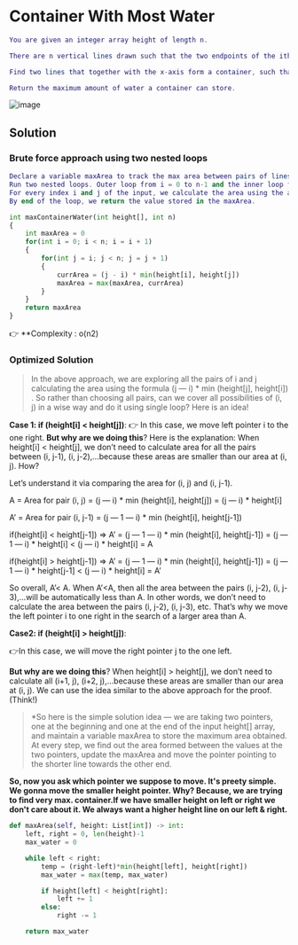 # Container With Most Water

```Lua
You are given an integer array height of length n. 

There are n vertical lines drawn such that the two endpoints of the ith line are (i, 0) and (i, height[i]).

Find two lines that together with the x-axis form a container, such that the container contains the most water.

Return the maximum amount of water a container can store.
```
![image](https://user-images.githubusercontent.com/33947539/151587877-224fe869-1c4a-4f0b-bde6-e191d3a744e1.png)

## Solution

### Brute force approach using two nested loops

```Lua 
Declare a variable maxArea to track the max area between pairs of lines
Run two nested loops. Outer loop from i = 0 to n-1 and the inner loop from j = i to n-1
For every index i and j of the input, we calculate the area using the above formula and store it in a temporary variable currArea. Now we update the maxArea value i.e maxArea = max (maxArea, currArea)
By end of the loop, we return the value stored in the maxArea.
```

```python
int maxContainerWater(int height[], int n)
{
    int maxArea = 0
    for(int i = 0; i < n; i = i + 1)
    {
        for(int j = i; j < n; j = j + 1)
        {
            currArea = (j - i) * min(height[i], height[j])
            maxArea = max(maxArea, currArea)
        }
    }
    return maxArea
}
```
👉 **Complexity : o(n2)

### Optimized Solution 

>In the above approach, we are exploring all the pairs of i and j calculating the area using the formula (j — i) * min (height[j], height[i]) . So rather than choosing all pairs, can we cover all possibilities of (i, j) in a wise way and do it using single loop? Here is an idea!

**Case 1: if (height[i] < height[j])**:
👉 In this case, we move left pointer i to the one right. 
**But why are we doing this**? 
Here is the explanation: When height[i] < height[j], we don’t need to calculate area for all the pairs between (i, j-1), (i, j-2),…because these areas are smaller than our area at (i, j). How?

Let’s understand it via comparing the area for (i, j) and (i, j-1).

A = Area for pair (i, j) = (j — i) * min (height[i], height[j]) = (j — i) * height[i]

A’ = Area for pair (i, j-1) = (j — 1 — i) * min (height[i], height[j-1])

if(height[i] < height[j-1]) => A’ = (j — 1 — i) * min (height[i], height[j-1]) = (j — 1 — i) * height[i] < (j — i) * height[i] = A

if(height[i] > height[j-1]) => A’ = (j — 1 — i) * min (height[i], height[j-1]) = (j — 1 — i) * height[j-1] < (j — i) * height[i] = A’

So overall, A’< A. When A’<A, then all the area between the pairs (i, j-2), (i, j-3),…will be automatically less than A. In other words, we don’t need to calculate the area between the pairs (i, j-2), (i, j-3), etc. That’s why we move the left pointer i to one right in the search of a larger area than A.

**Case2: if (height[i] > height[j])**:

👉In this case, we will move the right pointer j to the one left. 

**But why are we doing this**? When height[i] > height[j], we don’t need to calculate all (i+1, j), (i+2, j),…because these areas are smaller than our area at (i, j). We can use the idea similar to the above approach for the proof. (Think!)


>*So here is the simple solution idea — we are taking two pointers, one at the beginning and one at the end of the input height[] array, and maintain a variable maxArea to store the maximum area obtained. At every step, we find out the area formed between the values at the two pointers, update the maxArea and move the pointer pointing to the shorter line towards the other end.

**So, now you ask which pointer we suppose to move. It's preety simple. We gonna move the smaller height pointer. Why?
Because, we are trying to find very max. container.If we have smaller height on left or right we don't care about it. We always want a higher height line on our left & right.**

```python
def maxArea(self, height: List[int]) -> int:
    left, right = 0, len(height)-1
    max_water = 0

    while left < right:
        temp = (right-left)*min(height[left], height[right])
        max_water = max(temp, max_water)

        if height[left] < height[right]:
            left += 1
        else:
            right -= 1

    return max_water
```  

    

